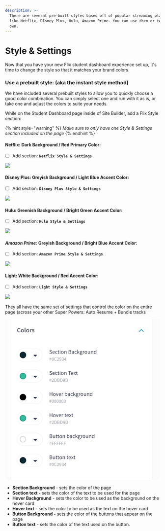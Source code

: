 ```yaml
---
description: >-
  There are several pre-built styles based off of popular streaming platforms
  like Netflix, DIsney Plus, Hulu, Amazon Prime. You can use them or tweak your
  own.
---
```


# Style & Settings

Now that you have your new Flix student dashboard experience set up, it's time to change the style so that it matches your brand colors.

### Use a prebuilt style:  (aka the instant style method)

We have included several prebuilt styles to allow you to quickly choose a good color combination. You can simply select one and run with it as is, or take one and adjust the colors to suite your needs.

While on the Student Dashboard page inside of Site Builder, add a Flix Style section:

{% hint style="warning" %}
_Make sure to only have one Style & Settings section included on the page_
{% endhint %}

#### Netflix: Dark Background / Red Primary Color:

* [ ] Add section: **`Netflix Style & Settings`**

![](../.gitbook/assets/\_flix\_style\_netflix.gif)

#### Disney Plus: Greyish Background / Light Blue Accent Color:

* [ ] Add section: **`Disney Plus Style & Settings`**

![](../.gitbook/assets/\_flix\_style\_disney\_plus.gif)

#### Hulu: Greenish Background / Bright Green Accent Color:

* [ ] Add section: **`Hulu Style & Settings`**

![](../.gitbook/assets/\_flix\_style\_hulu.gif)

#### _Amazon Prime_: Greyish Background / Bright Blue Accent Color:

* [ ] Add section: **`Amazon Prime Style & Settings`**

![](../.gitbook/assets/\_flix\_style\_amazon.gif)

#### Light: White Background / Red Accent Color:

* [ ] Add section: **`Light Style & Settings`**

![](../.gitbook/assets/\_flix\_style\_light.gif)

They all have the same set of settings that control the color on the entire page (across your other Super Powers: Auto Resume + Bundle tracks

![](<../.gitbook/assets/Screen Shot 2021-05-04 at 9.35.19 PM.png>)

* **Section Background** - sets the color of the page
* **Section text -** sets the color of the text to be used for the page
* **Hover Background** - sets the color to be used as the background on the hover card
* **Hover text** - sets the color to be used as the text on the hover card
* **Button Background -** sets the color of the buttons that appear on the page
* **Button text** - sets the color of the text used on the button.
